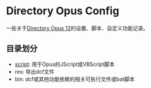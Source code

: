 # Directory Opus Config
一些关于[Directory Opus 12](https://www.gpsoft.com.au/index.html)的设置、脚本、自定义功能记录。

## 目录划分
* [script](https://github.com/nyable/DirectoryOpus-Config/blob/main/script/README.md): 用于Opus的JScript或VBScript脚本
* res: 导出dcf文件
* bin: dcf或其他功能依赖的相关可执行文件或bat脚本
